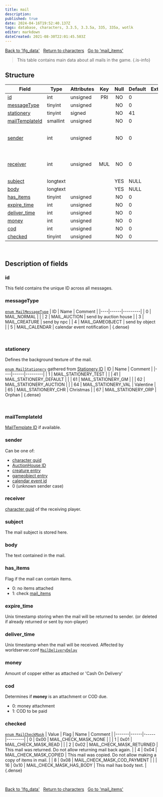 ```yaml
---
title: mail
description: 
published: true
date: 2024-04-16T19:52:40.137Z
tags: database, characters, 3.3.5, 3.3.5a, 335, 335a, wotlk
editor: markdown
dateCreated: 2021-08-30T22:01:45.503Z
---
```


<a href="https://trinitycore.info/en/database/335/characters/lfg_data" class="mt-5 v-btn v-btn--depressed v-btn--flat v-btn--outlined theme--light v-size--default darkblue--text text--lighten-3"><span class="v-btn__content"><i aria-hidden="true" class="v-icon notranslate v-icon--left mdi mdi-arrow-left theme--light"></i><span>Back to 'lfg_data'</span></span></a>&nbsp;&nbsp;&nbsp;<a href="https://trinitycore.info/en/database/335/characters/home" class="mt-5 v-btn v-btn--depressed v-btn--flat v-btn--outlined theme--light v-size--default darkblue--text text--lighten-3"><span class="v-btn__content"><i aria-hidden="true" class="v-icon notranslate v-icon--left mdi mdi-home-outline theme--light"></i><span>Return to characters</span></span></a>&nbsp;&nbsp;&nbsp;<a href="https://trinitycore.info/en/database/335/characters/mail_items" class="mt-5 v-btn v-btn--depressed v-btn--flat v-btn--outlined theme--light v-size--default darkblue--text text--lighten-3"><span class="v-btn__content"><span>Go to 'mail_items'</span><i aria-hidden="true" class="v-icon notranslate v-icon--right mdi mdi-arrow-right theme--light"></i></span></a>

> This table contains main data about all mails in the game.
{.is-info}


## Structure

| Field | Type | Attributes | Key | Null | Default | Extra | Comment |
| --- | --- | --- | :---: | :---: | --- | --- | --- |
| [id](#id-alt) | int | unsigned | PRI | NO | 0 |  | Identifier |
| [messageType](#messagetype) | tinyint | unsigned |  | NO | 0 |  |  |
| [stationery](#stationery) | tinyint | signed |  | NO | 41 |  |  |
| [mailTemplateId](#mailtemplateid) | smallint | unsigned |  | NO | 0 |  |  |
| [sender](#sender) | int | unsigned |  | NO | 0 |  | Character Global Unique Identifier |
| [receiver](#receiver) | int | unsigned | MUL | NO | 0 |  | Character Global Unique Identifier |
| [subject](#subject) | longtext |  |  | YES | NULL |  |  |
| [body](#body) | longtext |  |  | YES | NULL |  |  |
| [has_items](#has_items) | tinyint | unsigned |  | NO | 0 |  |  |
| [expire_time](#expire_time) | int | unsigned |  | NO | 0 |  |  |
| [deliver_time](#deliver_time) | int | unsigned |  | NO | 0 |  |  |
| [money](#money) | int | unsigned |  | NO | 0 |  |  |
| [cod](#cod) | int | unsigned |  | NO | 0 |  |  |
| [checked](#checked) | tinyint | unsigned |  | NO | 0 |  |  |
&nbsp;
## Description of fields

### id <!-- {#id-alt} -->
This field contains the unique ID across all messages.
&nbsp;

### messageType
[`enum MailMessageType`](https://github.com/TrinityCore/TrinityCore/blob/3.3.5/src/server/game/Mails/Mail.h#L35-L42)
| ID | Name | Comment |
|----|------|---------|
| 0 | MAIL_NORMAL |  |
| 2 | MAIL_AUCTION | send by auction house |
| 3 | MAIL_CREATURE | send by npc |
| 4 | MAIL_GAMEOBJECT | send by object |
| 5 | MAIL_CALENDAR | calendar event notification |
{.dense}

&nbsp;

### stationery
Defines the background texture of the mail.

[`enum MailStationery`](https://github.com/TrinityCore/TrinityCore/blob/3.3.5/src/server/game/Mails/Mail.h#L55-L64) gathered from [Stationery ID](/files/DBC/335/stationery#id)
| ID | Name | Comment |
|----|------|---------|
| 1 | MAIL_STATIONERY_TEST |  |
| 41 | MAIL_STATIONERY_DEFAULT |  |
| 61 | MAIL_STATIONERY_GM |  |
| 62 | MAIL_STATIONERY_AUCTION |  |
| 64 | MAIL_STATIONERY_VAL | Valentine |
| 65 | MAIL_STATIONERY_CHR | Christmas |
| 67 | MAIL_STATIONERY_ORP | Orphan |
{.dense}

&nbsp;

### mailTemplateId
[MailTemplate ID](/files/DBC/335/mailtemplate#id) if available.
&nbsp;

### sender
Can be one of:
* [character guid](../characters/characters#guid)
* [AuctionHouse ID](/files/DBC/335/auctionhouse#id)
* [creature entry](../world/creature_template#entry)
* [gameobject entry](../gameobject_template#entry)
* [calendar event id](../characters/calendar_events#id)
* 0 (unknown sender case)
&nbsp;

### receiver
[character guid](../characters/characters#guid) of the receiving player.
&nbsp;

### subject
The mail subject is stored here.
&nbsp;

### body
The text contained in the mail.
&nbsp;

### has_items
Flag if the mail can contain items.
* 0: no items attached
* 1: check [mail_items](../characters/mail_items)
&nbsp;

### expire_time
Unix timestamp storing when the mail will be returned to sender. (or deleted if already returned or sent by non-player)
&nbsp;

### deliver_time
Unix timestamp when the mail will be received.
Affected by worldserver.conf [`MailDeliveryDelay`](https://trinitycore.info/en/files/configuration/home)
&nbsp;

### money
Amount of copper either as attached or 'Cash On Delivery'
&nbsp;

### cod
Determines if **money** is an attachment or COD due.
* 0: money attachment
* 1: COD to be paid
&nbsp;

### checked
[`enum MailCheckMask`](https://github.com/TrinityCore/TrinityCore/blob/3.3.5/src/server/game/Mails/Mail.h#L44-L52)
| Value | Flag | Name | Comment |
|-------|------|------|---------|
| 0 | 0x00 | MAIL_CHECK_MASK_NONE |  |
| 1 | 0x01 | MAIL_CHECK_MASK_READ |  |
| 2 | 0x02 | MAIL_CHECK_MASK_RETURNED | This mail was returned. Do not allow returning mail back again. |
| 4 | 0x04 | MAIL_CHECK_MASK_COPIED | This mail was copied. Do not allow making a copy of items in mail. |
| 8 | 0x08 | MAIL_CHECK_MASK_COD_PAYMENT |  |
| 16 | 0x10 | MAIL_CHECK_MASK_HAS_BODY | This mail has body text. |
{.dense}

&nbsp;

<a href="https://trinitycore.info/en/database/335/characters/lfg_data" class="mt-5 v-btn v-btn--depressed v-btn--flat v-btn--outlined theme--light v-size--default darkblue--text text--lighten-3"><span class="v-btn__content"><i aria-hidden="true" class="v-icon notranslate v-icon--left mdi mdi-arrow-left theme--light"></i><span>Back to 'lfg_data'</span></span></a>&nbsp;&nbsp;&nbsp;<a href="https://trinitycore.info/en/database/335/characters/home" class="mt-5 v-btn v-btn--depressed v-btn--flat v-btn--outlined theme--light v-size--default darkblue--text text--lighten-3"><span class="v-btn__content"><i aria-hidden="true" class="v-icon notranslate v-icon--left mdi mdi-home-outline theme--light"></i><span>Return to characters</span></span></a>&nbsp;&nbsp;&nbsp;<a href="https://trinitycore.info/en/database/335/characters/mail_items" class="mt-5 v-btn v-btn--depressed v-btn--flat v-btn--outlined theme--light v-size--default darkblue--text text--lighten-3"><span class="v-btn__content"><span>Go to 'mail_items'</span><i aria-hidden="true" class="v-icon notranslate v-icon--right mdi mdi-arrow-right theme--light"></i></span></a>
